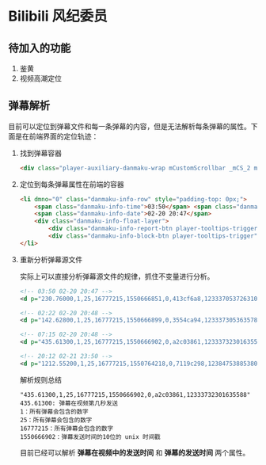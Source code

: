 # Bilibili 风纪委员

## 待加入的功能

1. 鉴黄
2. 视频高潮定位

## 弹幕解析

目前可以定位到弹幕文件和每一条弹幕的内容，但是无法解析每条弹幕的属性。下面是在前端界面的定位轨迹：

1. 找到弹幕容器

   ```html
   <div class="player-auxiliary-danmaku-wrap mCustomScrollbar _mCS_2 mCS-autoHide" style="height: 376px;">
   ```

2. 定位到每条弹幕属性在前端的容器

   ```html
   <li dmno="0" class="danmaku-info-row" style="padding-top: 0px;">
       <span class="danmaku-info-time">03:50</span>	<span class="danmaku-info-danmaku" title="哈哈哈">哈哈哈</span>
       <span class="danmaku-info-date">02-20 20:47</span>
       <div class="danmaku-info-float-layer">
           <div class="danmaku-info-report-btn player-tooltips-trigger" data-tooltip="1" data-change-mode="2" data-text="举报该弹幕的发送者" data-position="top-right">举报</div>
           <div class="danmaku-info-block-btn player-tooltips-trigger" name="list_prevent" data-tooltip="1" data-change-mode="2" data-text="屏蔽该弹幕的发送者" data-position="top-right">屏蔽用户</div>	</div>
   </li>
   ```

3. 重新分析弹幕源文件

   实际上可以直接分析弹幕源文件的规律，抓住不变量进行分析。

   ```xml
   <!-- 03:50 02-20 20:47 -->
   <d p="230.76000,1,25,16777215,1550666851,0,413cf6a8,12333705372631044">哈哈哈</d>
   
   <!-- 02:22 02-20 20:48 -->
   <d p="142.62800,1,25,16777215,1550666899,0,3554ca94,12333730536357892">我就是鞍山人啊~~</d>
   
   <!-- 07:15 02-20 20:48 -->
   <d p="435.61300,1,25,16777215,1550666902,0,a2c03861,12333732301635588">这个电影B站就有正版 你说B站几个人看过</d>
   
   <!-- 20:12 02-21 23:50 -->
   <d p="1212.55200,1,25,16777215,1550764218,0,7119c298,12384753885380612">非常期待！！！</d>
   ```

   解析规则总结

   ```
   "435.61300,1,25,16777215,1550666902,0,a2c03861,12333732301635588"
   435.61300: 弹幕在视频第几秒发送
   1：所有弹幕会包含的数字
   25：所有弹幕会包含的数字
   16777215：所有弹幕会包含的数字
   1550666902：弹幕发送时间的10位的 unix 时间戳
   ```

   目前已经可以解析 **弹幕在视频中的发送时间** 和 **弹幕的发送时间** 两个属性。